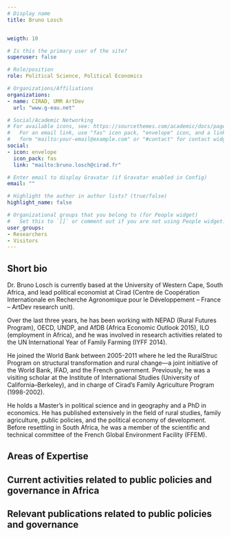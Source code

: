 ```yaml
---
# Display name
title: Bruno Losch


weigth: 10

# Is this the primary user of the site?
superuser: false

# Role/position
role: Political Science, Political Economics 

# Organizations/Affiliations
organizations:
- name: CIRAD, UMR ArtDev
  url: "www.g-eau.net"

# Social/Academic Networking
# For available icons, see: https://sourcethemes.com/academic/docs/page-builder/#icons
#   For an email link, use "fas" icon pack, "envelope" icon, and a link in the
#   form "mailto:your-email@example.com" or "#contact" for contact widget.
social:
- icon: envelope
  icon_pack: fas
  link: "mailto:bruno.losch@cirad.fr"

# Enter email to display Gravatar (if Gravatar enabled in Config)
email: ""

# Highlight the author in author lists? (true/false)
highlight_name: false

# Organizational groups that you belong to (for People widget)
#   Set this to `[]` or comment out if you are not using People widget.
user_groups:
- Researchers
- Visitors
---
```


## Short bio
Dr. Bruno Losch is currently based at the University of Western Cape, South Africa, and lead political economist at Cirad (Centre de Coopération Internationale en Recherche Agronomique pour le Développement – France – ArtDev research unit).

Over the last three years, he has been working with NEPAD (Rural Futures Program), OECD, UNDP, and AfDB (Africa Economic Outlook 2015), ILO (employment in Africa), and he was involved in research activities related to the UN International Year of Family Farming (IYFF 2014).

He joined the World Bank between 2005-2011 where he led the RuralStruc Program on structural transformation and rural change—a joint initiative of the World Bank, IFAD, and the French government. Previously, he was a visiting scholar at the Institute of International Studies (University of California–Berkeley), and in charge of Cirad’s Family Agriculture Program (1998-2002).

He holds a Master’s in political science and in geography and a PhD in economics. He has published extensively in the field of rural studies, family agriculture, public policies, and the political economy of development. Before resettling in South Africa, he was a member of the scientific and technical committee of the French Global Environment Facility (FFEM).

## Areas of Expertise

## Current activities related to public policies and governance in Africa

## Relevant publications related to public policies and governance
